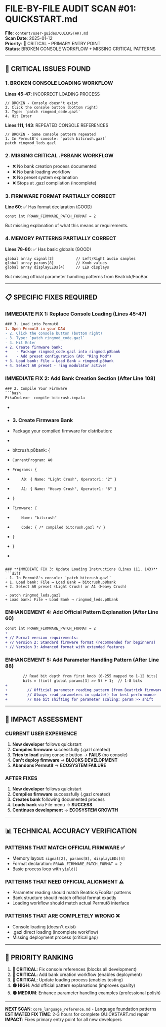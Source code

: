 # FILE-BY-FILE AUDIT SCAN #01: QUICKSTART.md

**File**: `content/user-guides/QUICKSTART.md`  
**Scan Date**: 2025-01-12  
**Priority**: 🔴 CRITICAL - PRIMARY ENTRY POINT  
**Status**: BROKEN CONSOLE WORKFLOW + MISSING CRITICAL PATTERNS

---

## 🚨 CRITICAL ISSUES FOUND

### **1. BROKEN CONSOLE LOADING WORKFLOW**
**Lines 45-47**: INCORRECT LOADING PROCESS
```impala
// BROKEN - Console doesn't exist
2. Click the console button (bottom right)
3. Type: `patch ringmod_code.gazl`
4. Hit Enter
```

**Lines 111, 143**: REPEATED CONSOLE REFERENCES
```impala
// BROKEN - Same console pattern repeated
1. In Permut8's console: `patch bitcrush.gazl`
patch ringmod_leds.gazl
```

### **2. MISSING CRITICAL .P8BANK WORKFLOW**
- ❌ No bank creation process documented
- ❌ No bank loading workflow  
- ❌ No preset system explanation
- ❌ Stops at .gazl compilation (incomplete)

### **3. FIRMWARE FORMAT PARTIALLY CORRECT**
**Line 60**: ✅ Has format declaration (GOOD)
```impala
const int PRAWN_FIRMWARE_PATCH_FORMAT = 2
```
But missing explanation of what this means or requirements.

### **4. MEMORY PATTERNS PARTIALLY CORRECT**
**Lines 78-80**: ✅ Has basic globals (GOOD)
```impala
global array signal[2]          // Left/Right audio samples
global array params[8]          // Knob values
global array displayLEDs[4]     // LED displays
```
But missing official parameter handling patterns from Beatrick/FooBar.

---

## 📋 SPECIFIC FIXES REQUIRED

### **IMMEDIATE FIX 1: Replace Console Loading (Lines 45-47)**
```diff
### 3. Load into Permut8
1. Open Permut8 in your DAW
- 2. Click the console button (bottom right)
- 3. Type: `patch ringmod_code.gazl`
- 4. Hit Enter
+ 2. Create firmware bank:
+    - Package ringmod_code.gazl into ringmod.p8bank
+    - Add preset configuration (A0: "Ring Mod")
+ 3. Load bank: File → Load Bank → ringmod.p8bank
+ 4. Select A0 preset - ring modulator active!
```

### **IMMEDIATE FIX 2: Add Bank Creation Section (After Line 108)**
```diff
### 2. Compile Your Firmware
```bash
PikaCmd.exe -compile bitcrush.impala
```
+ 
+ ### 3. Create Firmware Bank
+ Package your compiled firmware for distribution:
+ ```
+ bitcrush.p8bank: {
+     CurrentProgram: A0
+     Programs: {
+         A0: { Name: "Light Crush", Operator1: "2" }
+         A1: { Name: "Heavy Crush", Operator1: "6" }
+     }
+     Firmware: {
+         Name: "bitcrush"
+         Code: { /* compiled bitcrush.gazl */ }
+     }
+ }
+ ```
```

### **IMMEDIATE FIX 3: Update Loading Instructions (Lines 111, 143)**
```diff
- 1. In Permut8's console: `patch bitcrush.gazl`
+ 1. Load bank: File → Load Bank → bitcrush.p8bank
+ 2. Select A0 preset (Light Crush) or A1 (Heavy Crush)

- patch ringmod_leds.gazl
+ Load bank: File → Load Bank → ringmod_leds.p8bank
```

### **ENHANCEMENT 4: Add Official Pattern Explanation (After Line 60)**
```diff
const int PRAWN_FIRMWARE_PATCH_FORMAT = 2
+ 
+ // Format version requirements:
+ // Version 2: Standard firmware format (recommended for beginners)
+ // Version 3: Advanced format with extended features
```

### **ENHANCEMENT 5: Add Parameter Handling Pattern (After Line 88)**
```diff
        // Read bit depth from first knob (0-255 mapped to 1-12 bits)
        bits = ((int) global params[3] >> 5) + 1;  // 1-8 bits
+         
+         // Official parameter reading pattern (from Beatrick firmware):
+         // Always read parameters in update() for best performance
+         // Use bit shifting for parameter scaling: param >> shift
```

---

## 🎯 IMPACT ASSESSMENT

### **CURRENT USER EXPERIENCE**
1. **New developer** follows quickstart
2. **Compiles firmware** successfully (.gazl created)
3. **Tries to load** using console button → **FAILS** (no console)
4. **Can't deploy firmware** → **BLOCKS DEVELOPMENT**
5. **Abandons Permut8** → **ECOSYSTEM FAILURE**

### **AFTER FIXES**
1. **New developer** follows quickstart
2. **Compiles firmware** successfully (.gazl created)  
3. **Creates bank** following documented process
4. **Loads bank** via File menu → **SUCCESS**
5. **Continues development** → **ECOSYSTEM GROWTH**

---

## 📊 TECHNICAL ACCURACY VERIFICATION

### **PATTERNS THAT MATCH OFFICIAL FIRMWARE** ✅
- Memory layout: `signal[2], params[8], displayLEDs[4]`
- Format declaration: `PRAWN_FIRMWARE_PATCH_FORMAT = 2`
- Basic process loop with `yield()`

### **PATTERNS THAT NEED OFFICIAL ALIGNMENT** ⚠️
- Parameter reading should match Beatrick/FooBar patterns
- Bank structure should match official format exactly
- Loading workflow should match actual Permut8 interface

### **PATTERNS THAT ARE COMPLETELY WRONG** ❌
- Console loading (doesn't exist)
- .gazl direct loading (incomplete workflow)
- Missing deployment process (critical gap)

---

## 🚀 PRIORITY RANKING

1. **🔴 CRITICAL**: Fix console references (blocks all development)
2. **🔴 CRITICAL**: Add bank creation workflow (enables deployment)
3. **🔴 CRITICAL**: Update loading process (enables testing)
4. **🟡 HIGH**: Add official pattern explanations (improves quality)
5. **🟢 MEDIUM**: Enhance parameter handling examples (professional polish)

---

**NEXT SCAN**: `core_language_reference.md` - Language foundation patterns  
**ESTIMATED FIX TIME**: 2-3 hours for complete QUICKSTART.md repair  
**IMPACT**: Fixes primary entry point for all new developers